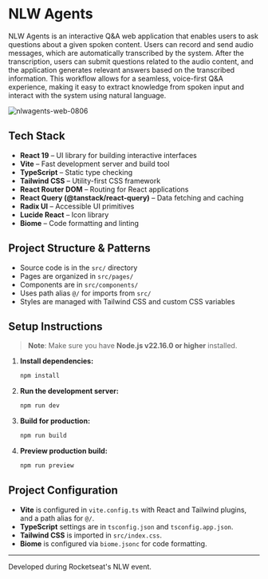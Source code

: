 # NLW Agents

NLW Agents is an interactive Q&A web application that enables users to ask questions about a given spoken content. Users can record and send audio messages, which are automatically transcribed by the system. After the transcription, users can submit questions related to the audio content, and the application generates relevant answers based on the transcribed information. This workflow allows for a seamless, voice-first Q&A experience, making it easy to extract knowledge from spoken input and interact with the system using natural language.

![nlwagents-web-0806](https://github.com/user-attachments/assets/0940660a-ea97-41c8-b892-cf362e90d12c)


## Tech Stack

- **React 19** – UI library for building interactive interfaces
- **Vite** – Fast development server and build tool
- **TypeScript** – Static type checking
- **Tailwind CSS** – Utility-first CSS framework
- **React Router DOM** – Routing for React applications
- **React Query (@tanstack/react-query)** – Data fetching and caching
- **Radix UI** – Accessible UI primitives
- **Lucide React** – Icon library
- **Biome** – Code formatting and linting

## Project Structure & Patterns

- Source code is in the `src/` directory
- Pages are organized in `src/pages/`
- Components are in `src/components/`
- Uses path alias `@/` for imports from `src/`
- Styles are managed with Tailwind CSS and custom CSS variables

## Setup Instructions

> **Note**: Make sure you have **Node.js v22.16.0 or higher** installed.

1. **Install dependencies:**
   ```bash
   npm install
   ```
2. **Run the development server:**
   ```bash
   npm run dev
   ```
3. **Build for production:**
   ```bash
   npm run build
   ```
4. **Preview production build:**
   ```bash
   npm run preview
   ```

## Project Configuration

- **Vite** is configured in `vite.config.ts` with React and Tailwind plugins, and a path alias for `@/`.
- **TypeScript** settings are in `tsconfig.json` and `tsconfig.app.json`.
- **Tailwind CSS** is imported in `src/index.css`.
- **Biome** is configured via `biome.jsonc` for code formatting.

---

Developed during Rocketseat's NLW event.
